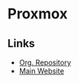 # Proxmox

## Links

- [Org. Repository](https://github.com/proxmox)
- [Main Website](https://proxmox.com)
